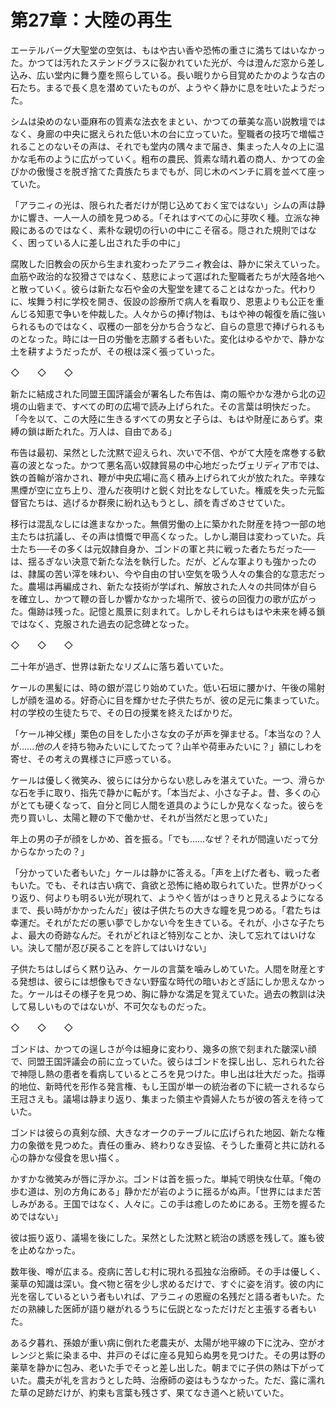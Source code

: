 # 第27章：大陸の再生

エーテルバーグ大聖堂の空気は、もはや古い香や恐怖の重さに満ちてはいなかった。かつては汚れたステンドグラスに裂かれていた光が、今は澄んだ窓から差し込み、広い堂内に舞う塵を照らしている。長い眠りから目覚めたかのような古の石たち。まるで長く息を潜めていたものが、ようやく静かに息を吐いたようだった。

シムは染めのない亜麻布の質素な法衣をまとい、かつての華美な高い説教壇ではなく、身廊の中央に据えられた低い木の台に立っていた。聖職者の技巧で増幅されることのないその声は、それでも堂内の隅々まで届き、集まった人々の上に温かな毛布のように広がっていく。粗布の農民、質素な晴れ着の商人、かつての金ぴかの傲慢さを脱ぎ捨てた貴族たちまでもが、同じ木のベンチに肩を並べて座っていた。

「アラニィの光は、限られた者だけが閉じ込めておく宝ではない」シムの声は静かに響き、一人一人の顔を見つめる。「それはすべての心に芽吹く種。立派な神殿にあるのではなく、素朴な親切の行いの中にこそ宿る。隠された規則ではなく、困っている人に差し出された手の中に」

腐敗した旧教会の灰から生まれ変わったアラニィ教会は、静かに栄えていった。血筋や政治的な狡猾さではなく、慈悲によって選ばれた聖職者たちが大陸各地へと散っていく。彼らは新たな石や金の大聖堂を建てることはなかった。代わりに、埃舞う村に学校を開き、仮設の診療所で病人を看取り、恩恵よりも公正を重んじる知恵で争いを仲裁した。人々からの捧げ物は、もはや神の報復を盾に強いられるものではなく、収穫の一部を分かち合うなど、自らの意思で捧げられるものとなった。時には一日の労働を志願する者もいた。変化はゆるやかで、静かな土を耕すようだったが、その根は深く張っていった。

◇　　◇　　◇

新たに結成された同盟王国評議会が署名した布告は、南の賑やかな港から北の辺境の山砦まで、すべての町の広場で読み上げられた。その言葉は明快だった。「今を以て、この大陸に生きるすべての男女と子らは、もはや財産にあらず。束縛の鎖は断たれた。万人は、自由である」

布告は最初、呆然とした沈黙で迎えられ、次いで不信、やがて大陸を席巻する歓喜の波となった。かつて悪名高い奴隷貿易の中心地だったヴェリディア市では、鉄の首輪が溶かされ、鞭が中央広場に高く積み上げられて火が放たれた。辛辣な黒煙が空に立ち上り、澄んだ夜明けと鋭く対比をなしていた。権威を失った元監督官たちは、逃げるか群衆に紛れ込もうとし、顔を青ざめさせていた。

移行は混乱なしには進まなかった。無償労働の上に築かれた財産を持つ一部の地主たちは抗議し、その声は憤慨で甲高くなった。しかし潮目は変わっていた。兵士たち──その多くは元奴隷自身か、ゴンドの軍と共に戦った者たちだった──は、揺るぎない決意で新たな法を執行した。だが、どんな軍よりも強かったのは、隷属の苦い滓を味わい、今や自由の甘い空気を吸う人々の集合的な意志だった。農場は再編成され、新たな技術が学ばれ、解放された人々の共同体が自らを確立し、かつて鞭の音しか響かなかった場所で、彼らの回復力の歌が広がった。傷跡は残った。記憶と風景に刻まれて。しかしそれらはもはや未来を縛る鎖ではなく、克服された過去の記念碑となった。

◇　　◇　　◇

二十年が過ぎ、世界は新たなリズムに落ち着いていた。

ケールの黒髪には、時の銀が混じり始めていた。低い石垣に腰かけ、午後の陽射しが顔を温める。好奇心に目を輝かせた子供たちが、彼の足元に集まっていた。村の学校の生徒たちで、その日の授業を終えたばかりだ。

「ケール神父様」栗色の目をした小さな女の子が声を弾ませる。「本当なの？人が……*他の人を*持ち物みたいにしてたって？山羊や荷車みたいに？」額にしわを寄せ、その考えの異様さに戸惑っている。

ケールは優しく微笑み、彼らには分からない悲しみを湛えていた。一つ、滑らかな石を手に取り、指先で静かに転がす。「本当だよ、小さな子よ。昔、多くの心がとても硬くなって、自分と同じ人間を道具のようにしか見なくなった。彼らを売り買いし、太陽と鞭の下で働かせ、それが当然だと思っていた」

年上の男の子が顔をしかめ、首を振る。「でも……なぜ？それが間違いだって分からなかったの？」

「分かっていた者もいた」ケールは静かに答える。「声を上げた者も、戦った者もいた。でも、それは古い病で、貪欲と恐怖に絡め取られていた。世界がひっくり返り、何よりも明るい光が現れて、ようやく皆がはっきりと見えるようになるまで、長い時がかかったんだ」彼は子供たちの大きな瞳を見つめる。「君たちは幸運だ。それがただの悪い夢でしかない今を生きている。それが、小さな子たちよ、最大の奇跡なんだ。それがどれほど特別なことか、決して忘れてはいけない。決して闇が忍び戻ることを許してはいけない」

子供たちはしばらく黙り込み、ケールの言葉を噛みしめていた。人間を財産とする発想は、彼らには想像もできない野蛮な時代の暗いおとぎ話にしか思えなかった。ケールはその様子を見つめ、胸に静かな満足を覚えていた。過去の教訓は決して易しいものではないが、不可欠なものだった。

◇　　◇　　◇

ゴンドは、かつての逞しさが今は細身に変わり、幾多の旅で刻まれた皺深い顔で、同盟王国評議会の前に立っていた。彼らはゴンドを探し出し、忘れられた谷で神隠し熱の患者を看病しているところを見つけた。申し出は壮大だった。指導的地位、新時代を形作る発言権、もし王国が単一の統治者の下に統一されるなら王冠さえも。議場は静まり返り、集まった領主や貴婦人たちが彼の答えを待っていた。

ゴンドは彼らの真剣な顔、大きなオークのテーブルに広げられた地図、新たな権力の象徴を見つめた。責任の重み、終わりなき妥協、そうした重荷と共に訪れる心の静かな侵食を思い描く。

かすかな微笑みが唇に浮かぶ。ゴンドは首を振った。単純で明快な仕草。「俺の歩む道は、別の方角にある」静かだが岩のように揺るがぬ声。「世界にはまだ苦しみがある。王国ではなく、人々に。この手は癒しのためにある。王笏を握るためではない」

彼は振り返り、議場を後にした。呆然とした沈黙と統治の誘惑を残して。誰も彼を止めなかった。

数年後、噂が広まる。疫病に苦しむ村に現れる孤独な治療師。その手は優しく、薬草の知識は深い。食べ物と宿を少し求めるだけで、すぐに姿を消す。彼の内に光を宿しているという者もいれば、アラニィの恩寵の名残だと語る者もいた。ただの熟練した医師が語り継がれるうちに伝説となっただけだと主張する者もいた。

ある夕暮れ、孫娘が重い病に倒れた老農夫が、太陽が地平線の下に沈み、空がオレンジと紫に染まる中、井戸のそばに座る見知らぬ男を見つけた。その男は野の薬草を静かに包み、老いた手でそっと差し出した。朝までに子供の熱は下がっていた。農夫が礼を言おうとした時、治療師の姿はもうなかった。ただ、露に濡れた草の足跡だけが、約束も言葉も残さず、果てなき道へと続いていた。
